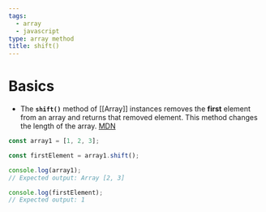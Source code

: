```yaml
---
tags:
  - array
  - javascript
type: array method
title: shift()
---
```

# Basics
- The **`shift()`** method of [[Array]] instances removes the **first** element from an array and returns that removed element. This method changes the length of the array. [MDN](https://developer.mozilla.org/en-US/docs/Web/JavaScript/Reference/Global_Objects/Array/shift)
```javascript
const array1 = [1, 2, 3];

const firstElement = array1.shift();

console.log(array1);
// Expected output: Array [2, 3]

console.log(firstElement);
// Expected output: 1

```
